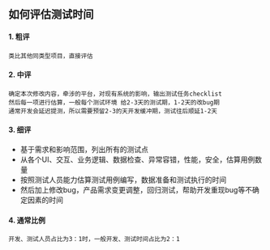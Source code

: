 ## 如何评估测试时间  

#### 1. 粗评   
    类比其他同类型项目，直接评估
    
#### 2. 中评  
    确定本次修改内容，牵涉的平台，对现有系统的影响，输出测试任务checklist  
    然后每一项进行估算，一般每个测试环境 给2-3天的测试期，1-2天的改bug期  
    通常开发会延迟提测，所以需要预留2-3的天开发缓冲期，测试往后顺延1-2天  

#### 3. 细评
- 基于需求和影响范围，列出所有的测试点  
- 从各个UI、交互、业务逻辑、数据检查、异常容错，性能，安全，估算用例数量
- 按照测试人员能力估算测试用例编写，数据准备和测试执行的时间
- 然后加上修改bug，产品需求变更调整，回归测试，帮助开发重现bug等不确定因素的时间

#### 4. 通常比例
    开发、测试人员占比为3：1时，一般开发、测试时间占比为2：1
     